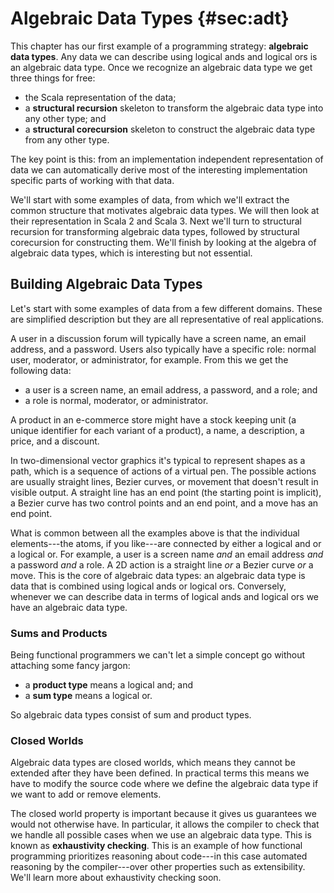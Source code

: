 # Algebraic Data Types {#sec:adt}

This chapter has our first example of a programming strategy: **algebraic data types**. Any data we can describe using logical ands and logical ors is an algebraic data type. Once we recognize an algebraic data type we get three things for free:

- the Scala representation of the data;
- a **structural recursion** skeleton to transform the algebraic data type into any other type; and
- a **structural corecursion** skeleton to construct the algebraic data type from any other type.

The key point is this: from an implementation independent representation of data we can automatically derive most of the interesting implementation specific parts of working with that data.

We'll start with some examples of data, from which we'll extract the common structure that motivates algebraic data types. We will then look at their representation in Scala 2 and Scala 3. Next we'll turn to structural recursion for transforming algebraic data types, followed by structural corecursion for constructing them. We'll finish by looking at the algebra of algebraic data types, which is interesting but not essential.



## Building Algebraic Data Types

Let's start with some examples of data from a few different domains. These are simplified description but they are all representative of real applications.

A user in a discussion forum will typically have a screen name, an email address, and a password. Users also typically have a specific role: normal user, moderator, or administrator, for example. From this we get the following data:

- a user is a screen name, an email address, a password, and a role; and
- a role is normal, moderator, or administrator.

A product in an e-commerce store might have a stock keeping unit (a unique identifier for each variant of a product), a name, a description, a price, and a discount.

In two-dimensional vector graphics it's typical to represent shapes as a path, which is a sequence of actions of a virtual pen. The possible actions are usually straight lines, Bezier curves, or movement that doesn't result in visible output. A straight line has an end point (the starting point is implicit), a Bezier curve has two control points and an end point, and a move has an end point.

What is common between all the examples above is that the individual elements---the atoms, if you like---are connected by either a logical and or a logical or. For example, a user is a screen name *and* an email address *and* a password *and* a role. A 2D action is a straight line *or* a Bezier curve *or* a move. This is the core of algebraic data types: an algebraic data type is data that is combined using logical ands or logical ors. Conversely, whenever we can describe data in terms of logical ands and logical ors we have an algebraic data type. 


### Sums and Products

Being functional programmers we can't let a simple concept go without attaching some fancy jargon:

- a **product type** means a logical and; and
- a **sum type** means a logical or.

So algebraic data types consist of sum and product types.


### Closed Worlds

Algebraic data types are closed worlds, which means they cannot be extended after they have been defined. In practical terms this means we have to modify the source code where we define the algebraic data type if we want to add or remove elements.

The closed world property is important because it gives us guarantees we would not otherwise have. In particular, it allows the compiler to check that we handle all possible cases when we use an algebraic data type. This is known as **exhaustivity checking**. This is an example of how functional programming prioritizes reasoning about code---in this case automated reasoning by the compiler---over other properties such as extensibility. We'll learn more about exhaustivity checking soon.
